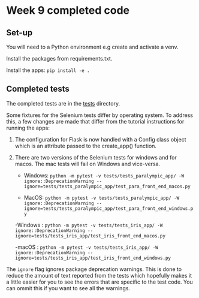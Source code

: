 # Week 9 completed code

## Set-up

You will need to a Python environment e.g create and activate a venv.

Install the packages from requirements.txt.

Install the apps: `pip install -e .`

## Completed tests

The completed tests are in the [tests](/tests) directory.

Some fixtures for the Selenium tests differ by operating system. To address this, a few changes are made that differ from the tutorial instructions for running the apps:

1. The configuration for Flask is now handled with a Config class object which is an attribute passed to the create_app() function.
2. There are two versions of the Selenium tests for windows and for macos. The mac tests will fail on Windows and vice-versa.

    - Windows: `python -m pytest -v tests/tests_paralympic_app/ -W ignore::DeprecationWarning --ignore=tests/tests_paralympic_app/test_para_front_end_macos.py`

    - MacOS: `python -m pytest -v tests/tests_paralympic_app/ -W ignore::DeprecationWarning --ignore=tests/tests_paralympic_app/test_para_front_end_windows.py`

    -Windows : `python -m pytest -v tests/tests_iris_app/ -W ignore::DeprecationWarning --ignore=tests/tests_iris_app/test_iris_front_end_macos.py`

    -macOS : `python -m pytest -v tests/tests_iris_app/ -W ignore::DeprecationWarning --ignore=tests/tests_iris_app/test_iris_front_end_windows.py`

The `ignore` flag ignores package deprecation warnings. This is done to reduce the amount of text reported from the tests which hopefully makes it a little easier for you to see the errors that are specific to the test code. You can ommit this if you want to see all the warnings.
